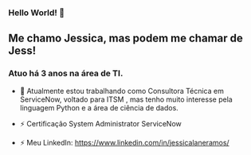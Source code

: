 ### Hello World! 👋

## Me chamo Jessica, mas podem me chamar de Jess!
### Atuo há 3 anos na área de TI.


- 🔭 Atualmente estou trabalhando como Consultora Técnica em ServiceNow, voltado para ITSM , mas tenho muito interesse pela linguagem Python e a área de ciência de dados. 
- ⚡ Certificação System Administrator ServiceNow

- ⚡ Meu LinkedIn: https://www.linkedin.com/in/jessicalaneramos/

